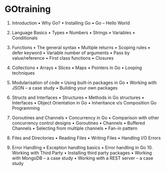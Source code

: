 # GOtraining
1. Introduction
• Why Go?
• Installing Go
• Go – Hello World
2. Language Basics
• Types
• Numbers
• Strings
• Variables
• Conditionals
3. Functions
• The general syntax
• Multiple returns
• Scoping rules
• defer keyword
• Variable number of arguments
• Pass by value/reference
• First class functions
• Closures
4. Collections
• Arrays
• Slices
• Maps
• Pointers in Go
• Looping techniques
5. Modularisation of code
• Using built-in packages in Go
• Working with JSON – a case study
• Building your own packages
6. Structs and Interfaces
• Structures
• Methods in Go structures
• Interfaces
• Object Orientation in Go
• Inheritance v/s Composition
Go Programming
 
7. Goroutines and Channels
• Concurrency in Go
• Comparison with other concurrency control designs
• Goroutines
• Channels
• Buffered Channels
• Selecting from multiple channels
• Fan-in pattern
8. Files and Directories
• Reading Files
• Writing Files
• Handling I/O Errors
9. Error Handling
• Exception handling basics
• Error handling in Go 10. Working with Third Party
• Installing third party packages
• Working with MongoDB – a case study
• Working with a REST server – a case study
 
